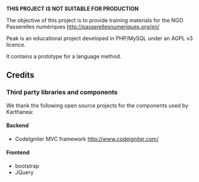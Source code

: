 **THIS PROJECT IS NOT SUITABLE FOR PRODUCTION**

The objective of this project is to provide training materials for the NGO Passerelles numériques http://passerellesnumeriques.org/en/

Peak is an educational project developed in PHP/MySQL under an AGPL v3 licence.

It contains a prototype for a language method.

## Credits

### Third party libraries and components

We thank the following open source projects for the components used by Karthanea:

#### Backend

* CodeIgniter MVC framework http://www.codeigniter.com/

#### Frontend

* bootstrap
* JQuery
